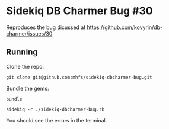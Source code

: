 # Sidekiq DB Charmer Bug #30

Reproduces the bug dicussed at https://github.com/kovyrin/db-charmer/issues/30

## Running

Clone the repo:

```
git clone git@github.com:mhfs/sidekiq-dbcharmer-bug.git
```

Bundle the gems:

```
bundle
```

```
sidekiq -r ./sidekiq-dbcharmer-bug.rb
```

You should see the errors in the terminal.
